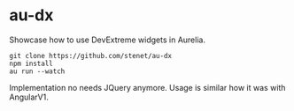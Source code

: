 # au-dx

Showcase how to use DevExtreme widgets in Aurelia.

```
git clone https://github.com/stenet/au-dx
npm install
au run --watch
```

Implementation no needs JQuery anymore. Usage is similar how it was with AngularV1.
